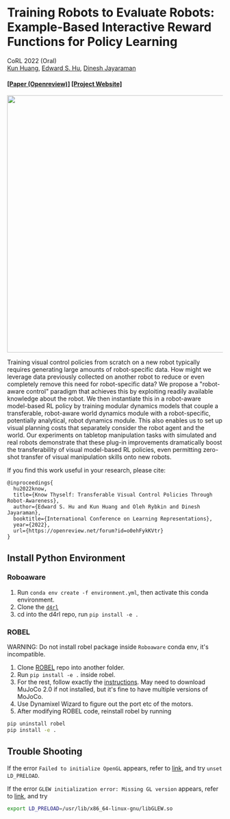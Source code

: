 # Training Robots to Evaluate Robots: Example-Based Interactive Reward Functions for Policy Learning

CoRL 2022 (Oral)\
[Kun Huang](https://www.linkedin.com/in/kun-huang-620034171/), [Edward S. Hu](https://edwardshu.com/), [Dinesh Jayaraman](https://www.seas.upenn.edu/~dineshj/)
#### [[Paper (Openreview)]](https://openreview.net/forum?id=sK2aWU7X9b8) [[Project Website]](https://sites.google.com/view/lirf-corl-2022/)

<a href="https://sites.google.com/view/lirf-corl-2022/">
<p align="center">
<img src="img/teaser.png" width="600">
</p>
</img></a>

Training visual control policies from scratch on a new robot typically requires generating large amounts of robot-specific data. How might we leverage data previously collected on another robot to reduce or even completely remove this need for robot-specific data? We propose a "robot-aware control" paradigm that achieves this by exploiting readily available knowledge about the robot. We then instantiate this in a robot-aware model-based RL policy by training modular dynamics models that couple a transferable, robot-aware world dynamics module with a robot-specific, potentially analytical, robot dynamics module. This also enables us to set up visual planning costs that separately consider the robot agent and the world. Our experiments on tabletop manipulation tasks with simulated and real robots demonstrate that these plug-in improvements dramatically boost the transferability of visual model-based RL policies, even permitting zero-shot transfer of visual manipulation skills onto new robots. 

If you find this work useful in your research, please cite:

```
@inproceedings{
  hu2022know,
  title={Know Thyself: Transferable Visual Control Policies Through Robot-Awareness},
  author={Edward S. Hu and Kun Huang and Oleh Rybkin and Dinesh Jayaraman},
  booktitle={International Conference on Learning Representations},
  year={2022},
  url={https://openreview.net/forum?id=o0ehFykKVtr}
}
```




## Install Python Environment

### Roboaware

1. Run `conda env create -f environment.yml`, then activate this conda environment.
2. Clone the [`d4rl`](https://github.com/voyager1998/d4rl.git)
3. cd into the d4rl repo, run `pip install -e .`

### ROBEL

WARNING: Do not install robel package inside `Roboaware` conda env, it's incompatible.

1. Clone [ROBEL](https://github.com/voyager1998/robel.git) repo into another folder.
2. Run `pip install -e .` inside robel.
3. For the rest, follow exactly the [instructions](https://github.com/google-research/robel). May need to download MuJoCo 2.0 if not installed, but it's fine to have multiple versions of MoJoCo.
4. Use Dynamixel Wizard to figure out the port etc of the motors.
5. After modifying ROBEL code, reinstall robel by running

```bash
pip uninstall robel
pip install -e .
```

## Trouble Shooting

If the error `Failed to initialize OpenGL` appears, refer to [link](https://github.com/openai/mujoco-py/issues/187), and try `unset LD_PRELOAD`.

If the error `GLEW initialization error: Missing GL version` appears, refer to [link](https://github.com/openai/mujoco-py/issues/408), and try

```bash
export LD_PRELOAD=/usr/lib/x86_64-linux-gnu/libGLEW.so
```
